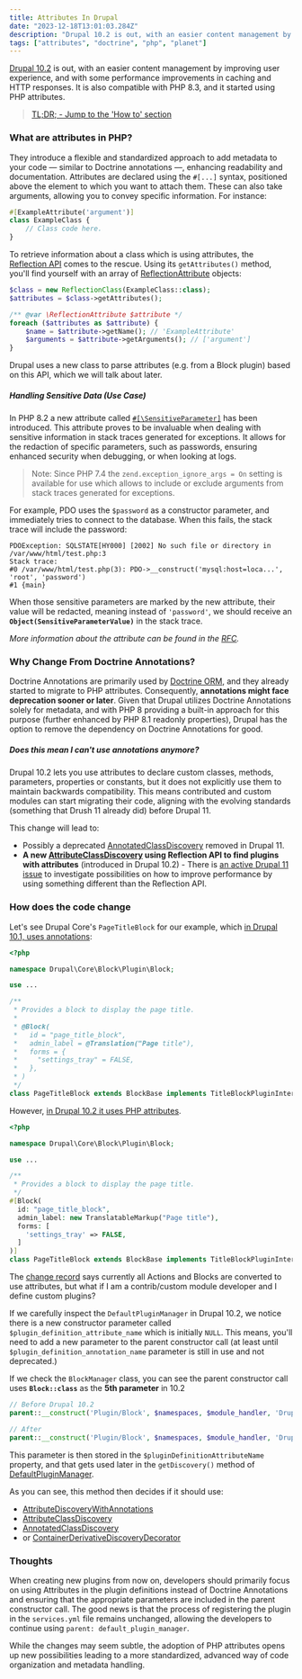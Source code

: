 ```yaml
---
title: Attributes In Drupal
date: "2023-12-18T13:01:03.284Z"
description: "Drupal 10.2 is out, with an easier content management by improving user experience, and with some performance improvements in caching and HTTP responses. It is also compatible with PHP 8.3, and it started using PHP attributes."
tags: ["attributes", "doctrine", "php", "planet"]
---
```


[Drupal 10.2](https://www.drupal.org/project/drupal/releases/10.2.0) is out, with an easier content management by improving user experience, and with some performance improvements in caching and HTTP responses. It is also compatible with PHP 8.3, and it started using PHP attributes.

> [TL;DR; - Jump to the 'How to' section](#how-does-the-code-change)

### What are attributes in PHP?

They introduce a flexible and standardized approach to add metadata to your code — similar to Doctrine annotations —, enhancing readability and documentation. Attributes are declared using the `#[...]` syntax, positioned above the element to which you want to attach them. These can also take arguments, allowing you to convey specific information. For instance:

```php
#[ExampleAttribute('argument')]
class ExampleClass {
    // Class code here.
}
```

To retrieve information about a class which is using attributes, the [Reflection API](https://www.php.net/manual/en/book.reflection.php) comes to the rescue. Using its `getAttributes()` method, you'll find yourself with an array of [ReflectionAttribute](https://www.php.net/manual/en/class.reflectionattribute.php) objects:

```php
$class = new ReflectionClass(ExampleClass::class);
$attributes = $class->getAttributes();

/** @var \ReflectionAttribute $attribute */
foreach ($attributes as $attribute) {
    $name = $attribute->getName(); // 'ExampleAttribute'
    $arguments = $attribute->getArguments(); // ['argument'] 
}
```

Drupal uses a new class to parse attributes (e.g. from a Block plugin) based on this API, which we will talk about later.

##### Handling Sensitive Data (Use Case)

In PHP 8.2 a new attribute called [`#[\SensitiveParameter]`](https://www.php.net/manual/en/class.sensitiveparameter.php) has been introduced. This attribute proves to be invaluable when dealing with sensitive information in stack traces generated for exceptions. It allows for the redaction of specific parameters, such as passwords, ensuring enhanced security when debugging, or when looking at logs.

> Note: Since PHP 7.4 the `zend.exception_ignore_args = On` setting is available for use which allows to include or exclude arguments from stack traces generated for exceptions.

For example, PDO uses the `$password` as a constructor parameter, and immediately tries to connect to the database. When this fails, the stack trace will include the password:

```
PDOException: SQLSTATE[HY000] [2002] No such file or directory in /var/www/html/test.php:3
Stack trace:
#0 /var/www/html/test.php(3): PDO->__construct('mysql:host=loca...', 'root', 'password')
#1 {main}
```

When those sensitive parameters are marked by the new attribute, their value will be redacted, meaning instead of `'password'`, we should receive an __`Object(SensitiveParameterValue)`__ in the stack trace.

_More information about the attribute can be found in the [RFC](https://wiki.php.net/rfc/redact_parameters_in_back_traces)._


### Why Change From Doctrine Annotations?

Doctrine Annotations are primarily used by [Doctrine ORM](https://github.com/doctrine/orm), and they already started to migrate to PHP attributes. Consequently, __annotations might face deprecation sooner or later__. Given that Drupal utilizes Doctrine Annotations solely for metadata, and with PHP 8 providing a built-in approach for this purpose (further enhanced by PHP 8.1 readonly properties), Drupal has the option to remove the dependency on Doctrine Annotations for good.

##### Does this mean I can't use annotations anymore?

Drupal 10.2 lets you use attributes to declare custom classes, methods, parameters, properties or constants, but it does not explicitly use them to maintain backwards compatibility. This means contributed and custom modules can start migrating their code, aligning with the evolving standards (something that Drush 11 already did) before Drupal 11.

This change will lead to:
* Possibly a deprecated [AnnotatedClassDiscovery](https://git.drupalcode.org/project/drupal/-/blob/10.2.x/core/lib/Drupal/Component/Annotation/Plugin/Discovery/AnnotatedClassDiscovery.php) removed in Drupal 11.
* __A new [AttributeClassDiscovery](https://git.drupalcode.org/project/drupal/-/blob/10.2.x/core/lib/Drupal/Component/Plugin/Discovery/AttributeClassDiscovery.php) using Reflection API to find plugins with attributes__ (introduced in Drupal 10.2) - There is [an active Drupal 11 issue](https://www.drupal.org/project/drupal/issues/3395260) to investigate possibilities on how to improve performance by using something different than the Reflection API.


### How does the code change

Let's see Drupal Core's `PageTitleBlock` for our example, which [in Drupal 10.1, uses annotations](https://git.drupalcode.org/project/drupal/-/blob/10.1.x/core/lib/Drupal/Core/Block/Annotation/Block.php):

```php
<?php

namespace Drupal\Core\Block\Plugin\Block;

use ...

/**
 * Provides a block to display the page title.
 *
 * @Block(
 *   id = "page_title_block",
 *   admin_label = @Translation("Page title"),
 *   forms = {
 *     "settings_tray" = FALSE,
 *   },
 * )
 */
class PageTitleBlock extends BlockBase implements TitleBlockPluginInterface {

```

However, [in Drupal 10.2 it uses PHP attributes](https://git.drupalcode.org/project/drupal/-/blob/10.2.x/core/lib/Drupal/Core/Block/Attribute/Block.php).

```php
<?php

namespace Drupal\Core\Block\Plugin\Block;

use ...

/**
 * Provides a block to display the page title.
 */
#[Block(
  id: "page_title_block",
  admin_label: new TranslatableMarkup("Page title"),
  forms: [
    'settings_tray' => FALSE,
  ]
)]
class PageTitleBlock extends BlockBase implements TitleBlockPluginInterface {

```

The [change record](https://www.drupal.org/node/3395575) says currently all Actions and Blocks are converted to use attributes, but what if I am a contrib/custom module developer and I define custom plugins?

If we carefully inspect the `DefaultPluginManager` in Drupal 10.2, we notice there is a new constructor parameter called `$plugin_definition_attribute_name` which is initially `NULL`. This means, you'll need to add a new parameter to the parent constructor call (at least until `$plugin_definition_annotation_name` parameter is still in use and not deprecated.)

If we check the `BlockManager` class, you can see the parent constructor call uses __`Block::class`__ as the __5th parameter__ in 10.2

```php
// Before Drupal 10.2
parent::__construct('Plugin/Block', $namespaces, $module_handler, 'Drupal\Core\Block\BlockPluginInterface', 'Drupal\Core\Block\Annotation\Block');

// After
parent::__construct('Plugin/Block', $namespaces, $module_handler, 'Drupal\Core\Block\BlockPluginInterface', Block::class, 'Drupal\Core\Block\Annotation\Block');
```

This parameter is then stored in the `$pluginDefinitionAttributeName` property, and that gets used later in the `getDiscovery()` method of [DefaultPluginManager](https://git.drupalcode.org/project/drupal/-/blob/10.2.x/core/lib/Drupal/Core/Plugin/DefaultPluginManager.php#L290).

As you can see, this method then decides if it should use:
* [AttributeDiscoveryWithAnnotations](https://git.drupalcode.org/project/drupal/-/blob/10.2.x/core/lib/Drupal/Core/Plugin/Discovery/AttributeDiscoveryWithAnnotations.php)
* [AttributeClassDiscovery](https://git.drupalcode.org/project/drupal/-/blob/10.2.x/core/lib/Drupal/Core/Plugin/Discovery/AttributeClassDiscovery.php)
* [AnnotatedClassDiscovery](https://git.drupalcode.org/project/drupal/-/blob/10.2.x/core/lib/Drupal/Core/Plugin/Discovery/AnnotatedClassDiscovery.php)
* or [ContainerDerivativeDiscoveryDecorator](https://git.drupalcode.org/project/drupal/-/blob/10.2.x/core/lib/Drupal/Core/Plugin/Discovery/ContainerDerivativeDiscoveryDecorator.php)

### Thoughts

When creating new plugins from now on, developers should primarily focus on using Attributes in the plugin definitions instead of Doctrine Annotations and ensuring that the appropriate parameters are included in the parent constructor call. The good news is that the process of registering the plugin in the `services.yml` file remains unchanged, allowing the developers to continue using `parent: default_plugin_manager`.

While the changes may seem subtle, the adoption of PHP attributes opens up new possibilities leading to a more standardized, advanced way of code organization and metadata handling.

